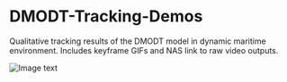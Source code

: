 # DMODT-Tracking-Demos
Qualitative tracking results of the DMODT model in dynamic maritime environment. Includes keyframe GIFs and NAS link to raw video outputs.

![Image text](https://github.com/modic10/DMODT-Ttracking-Demos/)
